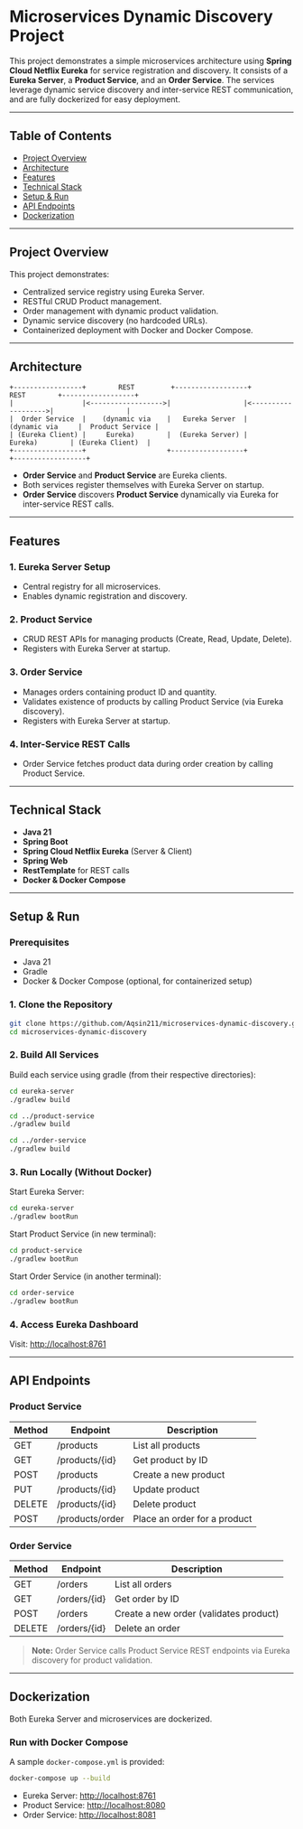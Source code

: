 # Microservices Dynamic Discovery Project

This project demonstrates a simple microservices architecture using **Spring Cloud Netflix Eureka** for service registration and discovery. It consists of a **Eureka Server**, a **Product Service**, and an **Order Service**. The services leverage dynamic service discovery and inter-service REST communication, and are fully dockerized for easy deployment.

---

## Table of Contents

- [Project Overview](#project-overview)
- [Architecture](#architecture)
- [Features](#features)
- [Technical Stack](#technical-stack)
- [Setup & Run](#setup--run)
- [API Endpoints](#api-endpoints)
- [Dockerization](#dockerization)

---

## Project Overview

This project demonstrates:
- Centralized service registry using Eureka Server.
- RESTful CRUD Product management.
- Order management with dynamic product validation.
- Dynamic service discovery (no hardcoded URLs).
- Containerized deployment with Docker and Docker Compose.

---

## Architecture

```
+-----------------+        REST         +------------------+         REST        +------------------+
|                 |<------------------>|                  |<------------------->|                  |
|  Order Service  |    (dynamic via    |   Eureka Server  |    (dynamic via     |  Product Service |
| (Eureka Client) |     Eureka)        |  (Eureka Server) |      Eureka)        | (Eureka Client)  |
+-----------------+                    +------------------+                    +------------------+
```
- **Order Service** and **Product Service** are Eureka clients.
- Both services register themselves with Eureka Server on startup.
- **Order Service** discovers **Product Service** dynamically via Eureka for inter-service REST calls.

---

## Features

### 1. Eureka Server Setup
- Central registry for all microservices.
- Enables dynamic registration and discovery.

### 2. Product Service
- CRUD REST APIs for managing products (Create, Read, Update, Delete).
- Registers with Eureka Server at startup.

### 3. Order Service
- Manages orders containing product ID and quantity.
- Validates existence of products by calling Product Service (via Eureka discovery).
- Registers with Eureka Server at startup.

### 4. Inter-Service REST Calls
- Order Service fetches product data during order creation by calling Product Service.

---

## Technical Stack

- **Java 21**
- **Spring Boot**
- **Spring Cloud Netflix Eureka** (Server & Client)
- **Spring Web**
- **RestTemplate** for REST calls
- **Docker & Docker Compose**

---

## Setup & Run

### Prerequisites

- Java 21
- Gradle
- Docker & Docker Compose (optional, for containerized setup)

### 1. Clone the Repository

```bash
git clone https://github.com/Aqsin211/microservices-dynamic-discovery.git
cd microservices-dynamic-discovery
```

### 2. Build All Services

Build each service using gradle (from their respective directories):

```bash
cd eureka-server
./gradlew build

cd ../product-service
./gradlew build

cd ../order-service
./gradlew build
```

### 3. Run Locally (Without Docker)

Start Eureka Server:

```bash
cd eureka-server
./gradlew bootRun
```

Start Product Service (in new terminal):

```bash
cd product-service
./gradlew bootRun
```

Start Order Service (in another terminal):

```bash
cd order-service
./gradlew bootRun
```

### 4. Access Eureka Dashboard

Visit: [http://localhost:8761](http://localhost:8761)

---

## API Endpoints

### Product Service

| Method | Endpoint           | Description                   |
|--------|--------------------|-------------------------------|
| GET    | /products          | List all products             |
| GET    | /products/{id}     | Get product by ID             |
| POST   | /products          | Create a new product          |
| PUT    | /products/{id}     | Update product                |
| DELETE | /products/{id}     | Delete product                |
| POST   | /products/order    | Place an order for a product  |

### Order Service

| Method | Endpoint         | Description                          |
|--------|------------------|--------------------------------------|
| GET    | /orders         | List all orders                      |
| GET    | /orders/{id}    | Get order by ID                      |
| POST   | /orders         | Create a new order (validates product) |
| DELETE | /orders/{id}    | Delete an order                      |

> **Note:** Order Service calls Product Service REST endpoints via Eureka discovery for product validation.

---

## Dockerization

Both Eureka Server and microservices are dockerized.

### Run with Docker Compose

A sample `docker-compose.yml` is provided:

```bash
docker-compose up --build
```

- Eureka Server: [http://localhost:8761](http://localhost:8761)
- Product Service: [http://localhost:8080](http://localhost:8080)
- Order Service: [http://localhost:8081](http://localhost:8081)
